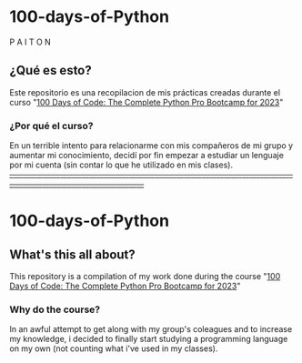 # 100-days-of-Python
P A I T O N
## ¿Qué es esto?
Este repositorio es una recopilacion de mis prácticas creadas durante el curso "[100 Days of Code: The Complete Python Pro Bootcamp for 2023](https://www.udemy.com/course/100-days-of-code/)"
### ¿Por qué el curso?
En un terrible intento para relacionarme con mis compañeros de mi grupo y aumentar mi conocimiento, decidí por fin empezar a estudiar un lenguaje por mi cuenta (sin contar lo que he utilizado en mis clases).
~~___________________________________________________________________________________________________________________~~
# 100-days-of-Python
## What's this all about?
This repository is a compilation of my work done during the course "[100 Days of Code: The Complete Python Pro Bootcamp for 2023](https://www.udemy.com/course/100-days-of-code/)"
### Why do the course?
In an awful attempt to get along with my group's coleagues and to increase my knowledge, i decided to finally start studying a programming language on my own (not counting what i've used in my classes). 
